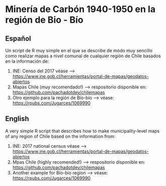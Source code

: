 # Minería de Carbón 1940-1950 en la región de Bio - Bío

## Español 

Un script de R muy simple en el que se describe de modo muy sencillo como realizar mapas a nivel comunal de cualquier región de Chile basados en la información de:

1. INE: Censo del 2017 véase --> https://www.ine.gob.cl/herramientas/portal-de-mapas/geodatos-abiertos
2. Mapas Chile (muy recomendado!) --> respositorio disponible en: https://github.com/pachadotdev/chilemapas
3. Otro ejemplo para la región de Bío-bío --> véase: https://rpubs.com/Jugarces/1069990

## English

A very simple R script that describes  how to make municipality-level maps of any region of Chile based on the information from:

1. INE: 2017 national census véase --> https://www.ine.gob.cl/herramientas/portal-de-mapas/geodatos-abiertos
2. Mpas Chile (highly recomended!) --> respositorio disponible en: https://github.com/pachadotdev/chilemapas
3. Another example for Bío-bío region --> véase: https://rpubs.com/Jugarces/1069990




